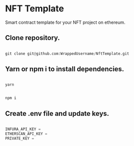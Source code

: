 # NFT Template
Smart contract template for your NFT project on ethereum.
## Clone repository.
```Python

git clone git@github.com:WrappedUsername/NftTemplate.git

```
## Yarn or npm i to install dependencies.
```Python

yarn

```
```Python

npm i

```
## Create .env file and update keys.
```Python

INFURA_API_KEY = 
ETHERSCAN_API_KEY = 
PRIVATE_KEY =

```
